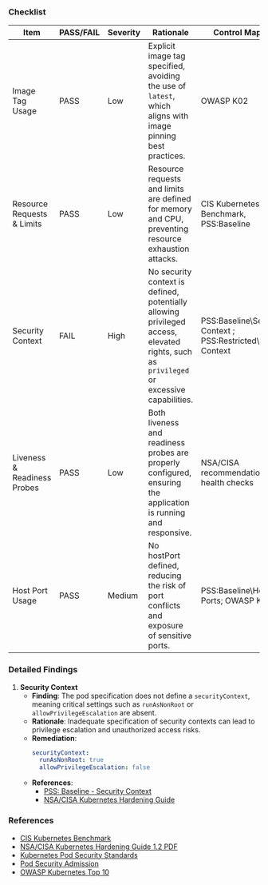 ### Checklist

| Item                       | PASS/FAIL | Severity    | Rationale                                                                                                                                                                                     | Control Mapping                                                           |
|----------------------------|-----------|-------------|----------------------------------------------------------------------------------------------------------------------------------------------------------------------------------------------|---------------------------------------------------------------------------|
| Image Tag Usage            | PASS      | Low         | Explicit image tag specified, avoiding the use of `latest`, which aligns with image pinning best practices.                                                                                  | OWASP K02                                                                |
| Resource Requests & Limits | PASS      | Low         | Resource requests and limits are defined for memory and CPU, preventing resource exhaustion attacks.                                                                                         | CIS Kubernetes Benchmark, PSS:Baseline                                   |
| Security Context           | FAIL      | High        | No security context is defined, potentially allowing privileged access, elevated rights, such as `privileged` or excessive capabilities.                                                     | PSS:Baseline\Security Context ; PSS:Restricted\Security Context          |
| Liveness & Readiness Probes| PASS      | Low         | Both liveness and readiness probes are properly configured, ensuring the application is running and responsive.                                                                              | NSA/CISA recommendations on health checks                                |
| Host Port Usage            | PASS      | Medium      | No hostPort defined, reducing the risk of port conflicts and exposure of sensitive ports.                                                                                                    | PSS:Baseline\Host Ports; OWASP K01                                        |

### Detailed Findings

1. **Security Context**
   - **Finding**: The pod specification does not define a `securityContext`, meaning critical settings such as `runAsNonRoot` or `allowPrivilegeEscalation` are absent.
   - **Rationale**: Inadequate specification of security contexts can lead to privilege escalation and unauthorized access risks.
   - **Remediation**:
     ```yaml
     securityContext:
       runAsNonRoot: true
       allowPrivilegeEscalation: false
     ```
   - **References**:
     - [PSS: Baseline - Security Context](https://kubernetes.io/docs/concepts/security/pod-security-standards/#baseline)
     - [NSA/CISA Kubernetes Hardening Guide](https://media.defense.gov/2022/Aug/29/2003066362/-1/-1/0/CTR_KUBERNETES_HARDENING_GUIDANCE_1.2_20220829.PDF)

### References

- [CIS Kubernetes Benchmark](https://www.cisecurity.org/benchmark/kubernetes)
- [NSA/CISA Kubernetes Hardening Guide 1.2 PDF](https://media.defense.gov/2022/Aug/29/2003066362/-1/-1/0/CTR_KUBERNETES_HARDENING_GUIDANCE_1.2_20220829.PDF)
- [Kubernetes Pod Security Standards](https://kubernetes.io/docs/concepts/security/pod-security-standards/)
- [Pod Security Admission](https://kubernetes.io/docs/concepts/security/pod-security-admission/)
- [OWASP Kubernetes Top 10](https://owasp.org/www-project-kubernetes-top-ten/)